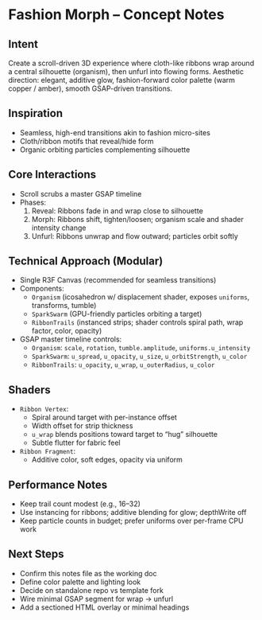 # Fashion Morph – Concept Notes

## Intent
Create a scroll-driven 3D experience where cloth-like ribbons wrap around a central silhouette (organism), then unfurl into flowing forms. Aesthetic direction: elegant, additive glow, fashion-forward color palette (warm copper / amber), smooth GSAP-driven transitions.

## Inspiration
- Seamless, high-end transitions akin to fashion micro-sites
- Cloth/ribbon motifs that reveal/hide form
- Organic orbiting particles complementing silhouette

## Core Interactions
- Scroll scrubs a master GSAP timeline
- Phases:
  1) Reveal: Ribbons fade in and wrap close to silhouette
  2) Morph: Ribbons shift, tighten/loosen; organism scale and shader intensity change
  3) Unfurl: Ribbons unwrap and flow outward; particles orbit softly

## Technical Approach (Modular)
- Single R3F Canvas (recommended for seamless transitions)
- Components:
  - `Organism` (icosahedron w/ displacement shader, exposes `uniforms`, transforms, tumble)
  - `SparkSwarm` (GPU-friendly particles orbiting a target)
  - `RibbonTrails` (instanced strips; shader controls spiral path, wrap factor, color, opacity)
- GSAP master timeline controls:
  - `Organism`: `scale`, `rotation`, `tumble.amplitude`, `uniforms.u_intensity`
  - `SparkSwarm`: `u_spread`, `u_opacity`, `u_size`, `u_orbitStrength`, `u_color`
  - `RibbonTrails`: `u_opacity`, `u_wrap`, `u_outerRadius`, `u_color`

## Shaders
- `Ribbon Vertex`:
  - Spiral around target with per-instance offset
  - Width offset for strip thickness
  - `u_wrap` blends positions toward target to “hug” silhouette
  - Subtle flutter for fabric feel
- `Ribbon Fragment`:
  - Additive color, soft edges, opacity via uniform

## Performance Notes
- Keep trail count modest (e.g., 16–32)
- Use instancing for ribbons; additive blending for glow; depthWrite off
- Keep particle counts in budget; prefer uniforms over per-frame CPU work

## Next Steps
- Confirm this notes file as the working doc
- Define color palette and lighting look
- Decide on standalone repo vs template fork
- Wire minimal GSAP segment for wrap → unfurl
- Add a sectioned HTML overlay or minimal headings

